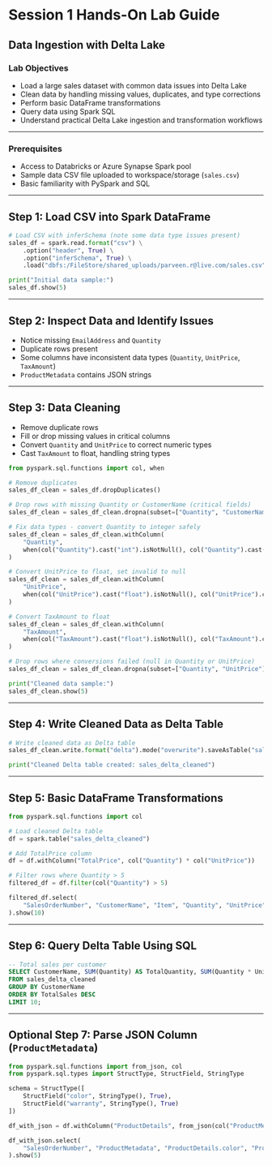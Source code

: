 # Session 1 Hands-On Lab Guide
## Data Ingestion with Delta Lake

### Lab Objectives
- Load a large sales dataset with common data issues into Delta Lake
- Clean data by handling missing values, duplicates, and type corrections
- Perform basic DataFrame transformations
- Query data using Spark SQL
- Understand practical Delta Lake ingestion and transformation workflows

---

### Prerequisites
- Access to Databricks or Azure Synapse Spark pool
- Sample data CSV file uploaded to workspace/storage (`sales.csv`)
- Basic familiarity with PySpark and SQL

---

## Step 1: Load CSV into Spark DataFrame

```python
# Load CSV with inferSchema (note some data type issues present)
sales_df = spark.read.format("csv") \
    .option("header", True) \
    .option("inferSchema", True) \
    .load("dbfs:/FileStore/shared_uploads/parveen.r@live.com/sales.csv")

print("Initial data sample:")
sales_df.show(5)
```

---

## Step 2: Inspect Data and Identify Issues

- Notice missing `EmailAddress` and `Quantity`
- Duplicate rows present
- Some columns have inconsistent data types (`Quantity`, `UnitPrice`, `TaxAmount`)
- `ProductMetadata` contains JSON strings

---

## Step 3: Data Cleaning

- Remove duplicate rows
- Fill or drop missing values in critical columns
- Convert `Quantity` and `UnitPrice` to correct numeric types
- Cast `TaxAmount` to float, handling string types

```python
from pyspark.sql.functions import col, when

# Remove duplicates
sales_df_clean = sales_df.dropDuplicates()

# Drop rows with missing Quantity or CustomerName (critical fields)
sales_df_clean = sales_df_clean.dropna(subset=["Quantity", "CustomerName"])

# Fix data types - convert Quantity to integer safely
sales_df_clean = sales_df_clean.withColumn(
    "Quantity",
    when(col("Quantity").cast("int").isNotNull(), col("Quantity").cast("int")).otherwise(None)
)

# Convert UnitPrice to float, set invalid to null
sales_df_clean = sales_df_clean.withColumn(
    "UnitPrice",
    when(col("UnitPrice").cast("float").isNotNull(), col("UnitPrice").cast("float")).otherwise(None)
)

# Convert TaxAmount to float
sales_df_clean = sales_df_clean.withColumn(
    "TaxAmount",
    when(col("TaxAmount").cast("float").isNotNull(), col("TaxAmount").cast("float")).otherwise(None)
)

# Drop rows where conversions failed (null in Quantity or UnitPrice)
sales_df_clean = sales_df_clean.dropna(subset=["Quantity", "UnitPrice"])

print("Cleaned data sample:")
sales_df_clean.show(5)
```

---

## Step 4: Write Cleaned Data as Delta Table

```python
# Write cleaned data as Delta table
sales_df_clean.write.format("delta").mode("overwrite").saveAsTable("sales_delta_cleaned")

print("Cleaned Delta table created: sales_delta_cleaned")
```

---

## Step 5: Basic DataFrame Transformations

```python
from pyspark.sql.functions import col

# Load cleaned Delta table
df = spark.table("sales_delta_cleaned")

# Add TotalPrice column
df = df.withColumn("TotalPrice", col("Quantity") * col("UnitPrice"))

# Filter rows where Quantity > 5
filtered_df = df.filter(col("Quantity") > 5)

filtered_df.select(
    "SalesOrderNumber", "CustomerName", "Item", "Quantity", "UnitPrice", "TotalPrice"
).show(10)
```

---

## Step 6: Query Delta Table Using SQL

```sql
-- Total sales per customer
SELECT CustomerName, SUM(Quantity) AS TotalQuantity, SUM(Quantity * UnitPrice) AS TotalSales
FROM sales_delta_cleaned
GROUP BY CustomerName
ORDER BY TotalSales DESC
LIMIT 10;
```

---

## Optional Step 7: Parse JSON Column (`ProductMetadata`)

```python
from pyspark.sql.functions import from_json, col
from pyspark.sql.types import StructType, StructField, StringType

schema = StructType([
    StructField("color", StringType(), True),
    StructField("warranty", StringType(), True)
])

df_with_json = df.withColumn("ProductDetails", from_json(col("ProductMetadata"), schema))

df_with_json.select(
    "SalesOrderNumber", "ProductMetadata", "ProductDetails.color", "ProductDetails.warranty"
).show(5)
```
